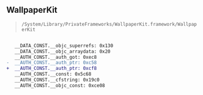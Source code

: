 ## WallpaperKit

> `/System/Library/PrivateFrameworks/WallpaperKit.framework/WallpaperKit`

```diff

   __DATA_CONST.__objc_superrefs: 0x130
   __DATA_CONST.__objc_arraydata: 0x20
   __AUTH_CONST.__auth_got: 0xec8
-  __AUTH_CONST.__auth_ptr: 0xc58
+  __AUTH_CONST.__auth_ptr: 0xcf8
   __AUTH_CONST.__const: 0x5c68
   __AUTH_CONST.__cfstring: 0x19c0
   __AUTH_CONST.__objc_const: 0xce08

```
